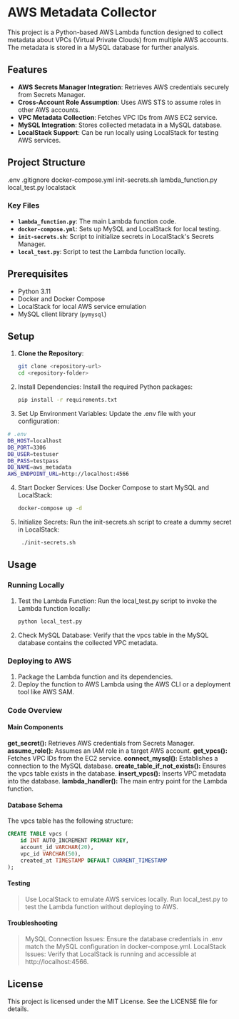 # AWS Metadata Collector

This project is a Python-based AWS Lambda function designed to collect metadata about VPCs (Virtual Private Clouds) from multiple AWS accounts. The metadata is stored in a MySQL database for further analysis.

## Features

- **AWS Secrets Manager Integration**: Retrieves AWS credentials securely from Secrets Manager.
- **Cross-Account Role Assumption**: Uses AWS STS to assume roles in other AWS accounts.
- **VPC Metadata Collection**: Fetches VPC IDs from AWS EC2 service.
- **MySQL Integration**: Stores collected metadata in a MySQL database.
- **LocalStack Support**: Can be run locally using LocalStack for testing AWS services.

## Project Structure

.env
.gitignore
docker-compose.yml
init-secrets.sh
lambda_function.py
local_test.py
localstack


### Key Files

- **`lambda_function.py`**: The main Lambda function code.
- **`docker-compose.yml`**: Sets up MySQL and LocalStack for local testing.
- **`init-secrets.sh`**: Script to initialize secrets in LocalStack's Secrets Manager.
- **`local_test.py`**: Script to test the Lambda function locally.

## Prerequisites

- Python 3.11
- Docker and Docker Compose
- LocalStack for local AWS service emulation
- MySQL client library (`pymysql`)

## Setup

1. **Clone the Repository**:

   ```bash
   git clone <repository-url>
   cd <repository-folder>
    ```

2. Install Dependencies: Install the required Python packages:

   ```bash
   pip install -r requirements.txt
   ```

3. Set Up Environment Variables: Update the .env file with your configuration:

```bash
# .env
DB_HOST=localhost
DB_PORT=3306
DB_USER=testuser
DB_PASS=testpass
DB_NAME=aws_metadata
AWS_ENDPOINT_URL=http://localhost:4566
```

4. Start Docker Services: Use Docker Compose to start MySQL and LocalStack:

   ```bash
   docker-compose up -d
   ```

5. Initialize Secrets: Run the init-secrets.sh script to create a dummy secret in LocalStack:

   ```bash
    ./init-secrets.sh
    ```

## Usage

### Running Locally

1. Test the Lambda Function: Run the local_test.py script to invoke the Lambda function locally:

    ```bash
    python local_test.py
    ```

2. Check MySQL Database: Verify that the vpcs table in the MySQL database contains the collected VPC metadata.

### Deploying to AWS

1. Package the Lambda function and its dependencies.
2. Deploy the function to AWS Lambda using the AWS CLI or a deployment tool like AWS SAM.

### Code Overview

#### Main Components

**get_secret():** Retrieves AWS credentials from Secrets Manager.
**assume_role():** Assumes an IAM role in a target AWS account.
**get_vpcs():** Fetches VPC IDs from the EC2 service.
**connect_mysql():** Establishes a connection to the MySQL database.
**create_table_if_not_exists():** Ensures the vpcs table exists in the database.
**insert_vpcs():** Inserts VPC metadata into the database.
**lambda_handler():** The main entry point for the Lambda function.

#### Database Schema

The vpcs table has the following structure:

```sql
CREATE TABLE vpcs (
    id INT AUTO_INCREMENT PRIMARY KEY,
    account_id VARCHAR(20),
    vpc_id VARCHAR(50),
    created_at TIMESTAMP DEFAULT CURRENT_TIMESTAMP
);
```

#### Testing

> Use LocalStack to emulate AWS services locally.
> Run local_test.py to test the Lambda function without deploying to AWS.

#### Troubleshooting

> MySQL Connection Issues: Ensure the database credentials in .env match the MySQL configuration in docker-compose.yml.
> LocalStack Issues: Verify that LocalStack is running and accessible at http://localhost:4566.

## License

This project is licensed under the MIT License. See the LICENSE file for details.
